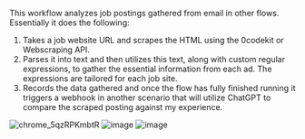 This workflow analyzes job postings gathered from email in other flows. Essentially it does the following:

1. Takes a job website URL and scrapes the HTML using the 0codekit or Webscraping API.
2. Parses it into text and then utilizes this text, along with custom regular expressions, to gather the essential information from each ad. The expressions are tailored for each job site.
3. Records the data gathered and once the flow has fully finished running it triggers a webhook in another scenario that will utilize ChatGPT to compare the scraped posting against my experience.

![chrome_5qzRPKmbtR](https://github.com/user-attachments/assets/ffb6ef69-6f12-4cbd-bfe0-aa514d43879f)
![image](https://github.com/user-attachments/assets/26f929a8-0bcd-4788-a979-f9c7dfac3618)
![image](https://github.com/user-attachments/assets/f504278a-1742-4189-bebd-a97a5e3f0fd6)
